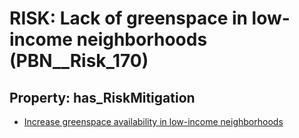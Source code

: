 # RISK: __Lack of greenspace in low-income neighborhoods__ (PBN__Risk_170)

## Property: has_RiskMitigation

* [Increase greenspace availability in low-income neighborhoods](PBN__RiskMitigation_210)

